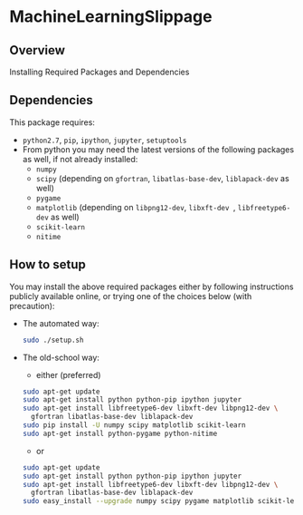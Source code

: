 # MachineLearningSlippage

## Overview

Installing Required Packages and Dependencies

## Dependencies

This package requires:

* `python2.7`, `pip`, `ipython`, `jupyter`, `setuptools`
* From python you may need the latest versions of the following packages as well, if not already installed:
  - `numpy`
  - `scipy` (depending on `gfortran`, `libatlas-base-dev`, `liblapack-dev` as well)
  - `pygame`
  - `matplotlib` (depending on `libpng12-dev`, `libxft-dev `, `libfreetype6-dev` as well)
  - `scikit-learn`
  - `nitime`

## How to setup
You may install the above required packages either by following instructions publicly available online, or trying one of the choices below (with precaution):

  * The automated way:

    ```bash
    sudo ./setup.sh
    ```
  * The old-school way:
    - either (preferred)

    ```bash
    sudo apt-get update
    sudo apt-get install python python-pip ipython jupyter
    sudo apt-get install libfreetype6-dev libxft-dev libpng12-dev \
      gfortran libatlas-base-dev liblapack-dev
    sudo pip install -U numpy scipy matplotlib scikit-learn
    sudo apt-get install python-pygame python-nitime
    ```

    - or

    ```bash
    sudo apt-get update
    sudo apt-get install python python-pip ipython jupyter
    sudo apt-get install libfreetype6-dev libxft-dev libpng12-dev \
      gfortran libatlas-base-dev liblapack-dev
    sudo easy_install --upgrade numpy scipy pygame matplotlib scikit-learn nitime
    ```
